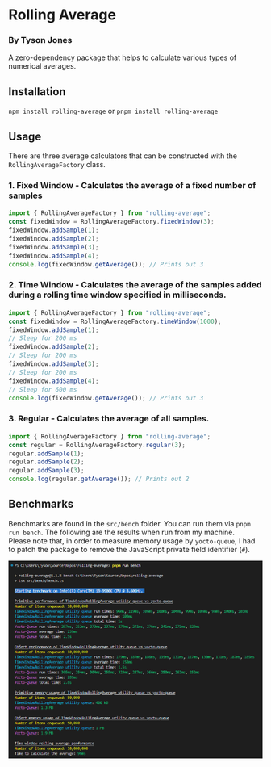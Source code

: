 # Rolling Average
### By Tyson Jones
A zero-dependency package that helps to calculate various types of numerical averages.

## Installation
`npm install rolling-average` or `pnpm install rolling-average`

## Usage
There are three average calculators that can be constructed with the `RollingAverageFactory` class.

### 1. Fixed Window - Calculates the average of a fixed number of samples
```ts
import { RollingAverageFactory } from "rolling-average";
const fixedWindow = RollingAverageFactory.fixedWindow(3);
fixedWindow.addSample(1);
fixedWindow.addSample(2);
fixedWindow.addSample(3);
fixedWindow.addSample(4);
console.log(fixedWindow.getAverage()); // Prints out 3
```
### 2. Time Window - Calculates the average of the samples added during a rolling time window specified in milliseconds.
```ts
import { RollingAverageFactory } from "rolling-average";
const fixedWindow = RollingAverageFactory.timeWindow(1000);
fixedWindow.addSample(1);
// Sleep for 200 ms
fixedWindow.addSample(2);
// Sleep for 200 ms
fixedWindow.addSample(3);
// Sleep for 200 ms
fixedWindow.addSample(4);
// Sleep for 600 ms
console.log(fixedWindow.getAverage()); // Prints out 3
```

### 3. Regular - Calculates the average of all samples.
```ts
import { RollingAverageFactory } from "rolling-average";
const regular = RollingAverageFactory.regular(3);
regular.addSample(1);
regular.addSample(2);
regular.addSample(3);
console.log(regular.getAverage()); // Prints out 2
```

## Benchmarks
Benchmarks are found in the `src/bench` folder. You can run them via `pnpm run bench`. The following are the results when run from my machine.  
Please note that, in order to measure memory usage by `yocto-queue`, I had to patch the package to remove the JavaScript private field identifier (`#`).

![alt text](benchmark_screenshot.png)